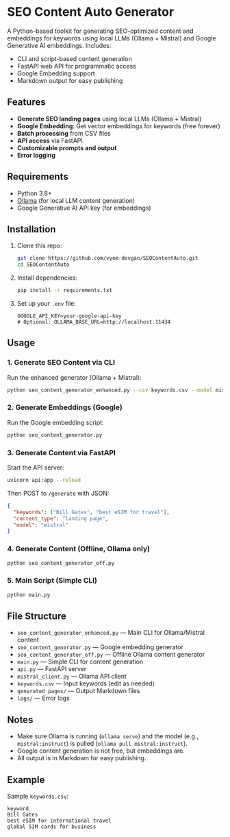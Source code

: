 # SEO Content Auto Generator

A Python-based toolkit for generating SEO-optimized content and embeddings for keywords using local LLMs (Ollama + Mistral) and Google Generative AI embeddings. Includes:
- CLI and script-based content generation
- FastAPI web API for programmatic access
- Google Embedding support
- Markdown output for easy publishing

## Features
- **Generate SEO landing pages** using local LLMs (Ollama + Mistral)
- **Google Embedding**: Get vector embeddings for keywords (free forever)
- **Batch processing** from CSV files
- **API access** via FastAPI
- **Customizable prompts and output**
- **Error logging**

## Requirements
- Python 3.8+
- [Ollama](https://ollama.com/) (for local LLM content generation)
- Google Generative AI API key (for embeddings)

## Installation
1. Clone this repo:
   ```sh
   git clone https://github.com/vyom-devgan/SEOContentAuto.git
   cd SEOContentAuto
   ```
2. Install dependencies:
   ```sh
   pip install -r requirements.txt
   ```
3. Set up your `.env` file:
   ```env
   GOOGLE_API_KEY=your-google-api-key
   # Optional: OLLAMA_BASE_URL=http://localhost:11434
   ```

## Usage

### 1. Generate SEO Content via CLI
Run the enhanced generator (Ollama + Mistral):
```sh
python seo_content_generator_enhanced.py --csv keywords.csv --model mistral:instruct --output generated_pages --content-type "landing page"
```

### 2. Generate Embeddings (Google)
Run the Google embedding script:
```sh
python seo_content_generator.py
```

### 3. Generate Content via FastAPI
Start the API server:
```sh
uvicorn api:app --reload
```
Then POST to `/generate` with JSON:
```json
{
  "keywords": ["Bill Gates", "best eSIM for travel"],
  "content_type": "landing page",
  "model": "mistral"
}
```

### 4. Generate Content (Offline, Ollama only)
```sh
python seo_content_generator_off.py
```

### 5. Main Script (Simple CLI)
```sh
python main.py
```

## File Structure
- `seo_content_generator_enhanced.py` — Main CLI for Ollama/Mistral content
- `seo_content_generator.py` — Google embedding generator
- `seo_content_generator_off.py` — Offline Ollama content generator
- `main.py` — Simple CLI for content generation
- `api.py` — FastAPI server
- `mistral_client.py` — Ollama API client
- `keywords.csv` — Input keywords (edit as needed)
- `generated_pages/` — Output Markdown files
- `logs/` — Error logs

## Notes
- Make sure Ollama is running (`ollama serve`) and the model (e.g., `mistral:instruct`) is pulled (`ollama pull mistral:instruct`).
- Google content generation is not free, but embeddings are.
- All output is in Markdown for easy publishing.

## Example
Sample `keywords.csv`:
```csv
keyword
Bill Gates
best eSIM for international travel
global SIM cards for business
```
